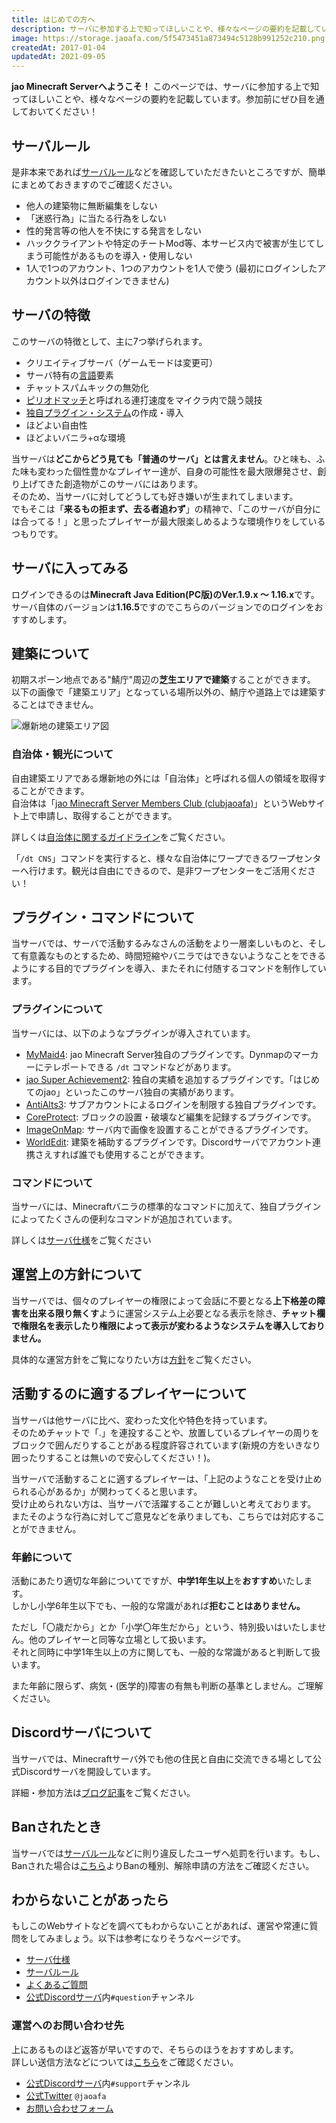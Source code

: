 ```yaml
---
title: はじめての方へ
description: サーバに参加する上で知ってほしいことや、様々なページの要約を記載しています。
image: https://storage.jaoafa.com/5f5473451a873494c5128b991252c210.png
createdAt: 2017-01-04
updatedAt: 2021-09-05
---
```


**jao Minecraft Serverへようこそ！** このページでは、サーバに参加する上で知ってほしいことや、様々なページの要約を記載しています。参加前にぜひ目を通しておいてください！

## サーバルール

是非本来であれば[サーバルール](/server/rules)などを確認していただきたいところですが、簡単にまとめておきますのでご確認ください。

- 他人の建築物に無断編集をしない
- 「迷惑行為」に当たる行為をしない
- 性的発言等の他人を不快にする発言をしない
- ハッククライアントや特定のチートMod等、本サービス内で被害が生じてしまう可能性があるものを導入・使用しない
- 1人で1つのアカウント、1つのアカウントを1人で使う (最初にログインしたアカウント以外はログインできません)

## サーバの特徴

このサーバの特徴として、主に7つ挙げられます。

- クリエイティブサーバ（ゲームモードは変更可）
- サーバ特有の[言語](http://wiki.jaoafa.com/用語)要素
- チャットスパムキックの無効化
- [ピリオドマッチ](https://wiki.jaoafa.com/ピリオドマッチ)と呼ばれる連打速度をマイクラ内で競う競技
- [独自プラグイン・システム](https://github.com/jaoafa)の作成・導入
- ほどよい自由性
- ほどよいバニラ+αな環境

当サーバは**どこからどう見ても「普通のサーバ」とは言えません**。ひと味も、ふた味も変わった個性豊かなプレイヤー達が、自身の可能性を最大限爆発させ、創り上げてきた創造物がこのサーバにはあります。  
そのため、当サーバに対してどうしても好き嫌いが生まれてしまいます。  
でもそこは「**来るもの拒まず、去る者追わず**」の精神で、「このサーバが自分には合ってる！」と思ったプレイヤーが最大限楽しめるような環境作りをしているつもりです。

## サーバに入ってみる

ログインできるのは**Minecraft Java Edition(PC版)**の**Ver.1.9.x ～ 1.16.x**です。  
サーバ自体のバージョンは**1.16.5**ですのでこちらのバージョンでのログインをおすすめします。

## 建築について

初期スポーン地点である"鯖庁"周辺の**芝生エリアで建築**することができます。  
以下の画像で「建築エリア」となっている場所以外の、鯖庁や道路上では建築することはできません。

![爆新地の建築エリア図](https://storage.jaoafa.com/63c8bfe2e680ffcb39cc5041ffc27951.png)

### 自治体・観光について

自由建築エリアである爆新地の外には「自治体」と呼ばれる個人の領域を取得することができます。  
自治体は「[jao Minecraft Server Members Club (clubjaoafa)](https://club.jaoafa.com)」というWebサイト上で申請し、取得することができます。

詳しくは[自治体に関するガイドライン](/server/guidelines/cities)をご覧ください。

「`/dt CNS`」コマンドを実行すると、様々な自治体にワープできるワープセンターへ行けます。観光は自由にできるので、是非ワープセンターをご活用ください！

## プラグイン・コマンドについて

当サーバでは、サーバで活動するみなさんの活動をより一層楽しいものと、そして有意義なものとするため、時間短縮やバニラではできないようなことをできるようにする目的でプラグインを導入、またそれに付随するコマンドを制作しています。

### プラグインについて

当サーバには、以下のようなプラグインが導入されています。

- [MyMaid4](https://github.com/jaoafa/MyMaid4): jao Minecraft Server独自のプラグインです。Dynmapのマーカーにテレポートできる `/dt` コマンドなどがあります。
- [jao Super Achievement2](https://github.com/jaoafa/jao-Super-Achievement2): 独自の実績を追加するプラグインです。「はじめてのjao」といったこのサーバ独自の実績があります。
- [AntiAlts3](https://github.com/jaoafa/AntiAlts3): サブアカウントによるログインを制限する独自プラグインです。
- [CoreProtect](https://www.spigotmc.org/resources/coreprotect.8631/): ブロックの設置・破壊など編集を記録するプラグインです。
- [ImageOnMap](https://dev.bukkit.org/projects/imageonmap): サーバ内で画像を設置することができるプラグインです。
- [WorldEdit](/blog/worldedit-commentary): 建築を補助するプラグインです。Discordサーバでアカウント連携さえすれば誰でも使用することができます。

### コマンドについて

当サーバには、Minecraftバニラの標準的なコマンドに加えて、独自プラグインによってたくさんの便利なコマンドが追加されています。

詳しくは[サーバ仕様](/server/specifications/#コマンドについて)をご覧ください

## 運営上の方針について

当サーバでは、個々のプレイヤーの権限によって会話に不要となる**上下格差の障害を出来る限り無くす**ように運営システム上必要となる表示を除き、**チャット欄で権限名を表示したり権限によって表示が変わるようなシステムを導入しておりません。**

具体的な運営方針をご覧になりたい方は[方針](/server/policies)をご覧ください。

## 活動するのに適するプレイヤーについて

当サーバは他サーバに比べ、変わった文化や特色を持っています。  
そのためチャットで「.」を連投することや、放置しているプレイヤーの周りをブロックで囲んだりすることがある程度許容されています(新規の方をいきなり囲ったりすることは無いので安心してください！)。

当サーバで活動することに適するプレイヤーは、「上記のようなことを受け止められる心があるか」が関わってくると思います。  
受け止められない方は、当サーバで活躍することが難しいと考えております。  
またそのような行為に対してご意見などを承りましても、こちらでは対応することができません。

### 年齢について

活動にあたり適切な年齢についてですが、**中学1年生以上**を**おすすめ**いたします。  
しかし小学6年生以下でも、一般的な常識があれば**拒むことはありません。**

ただし「〇歳だから」とか「小学〇年生だから」という、特別扱いはいたしません。他のプレイヤーと同等な立場として扱います。  
それと同時に中学1年生以上の方に関しても、一般的な常識があると判断して扱います。

また年齢に限らず、病気・(医学的)障害の有無も判断の基準としません。ご理解ください。

## Discordサーバについて

当サーバでは、Minecraftサーバ外でも他の住民と自由に交流できる場として公式Discordサーバを開設しています。

詳細・参加方法は[ブログ記事](/blog/join-discord)をご覧ください。

## Banされたとき

当サーバでは[サーバルール](/server/rules)などに則り違反したユーザへ処罰を行います。もし、Banされた場合は[こちら](/server/policies/bans)よりBanの種別、解除申請の方法をご確認ください。

## わからないことがあったら

もしこのWebサイトなどを調べてもわからないことがあれば、運営や常連に質問をしてみましょう。以下は参考になりそうなページです。

- [サーバ仕様](/server/specifications)
- [サーバルール](/server/rules)
- [よくあるご質問](/support/faq)
- [公式Discordサーバ](/blog/join-discord)内`#question`チャンネル

### 運営へのお問い合わせ先

上にあるものほど返答が早いですので、そちらのほうをおすすめします。  
詳しい送信方法などについては[こちら](/support/inquiry)をご確認ください。

- [公式Discordサーバ](/blog/join-discord)内`#support`チャンネル
- [公式Twitter](https://twitter.com/jaoafa) `@jaoafa`
- [お問い合わせフォーム](https://forms.gle/Rpj1ZV76p2NsdWMK6)
